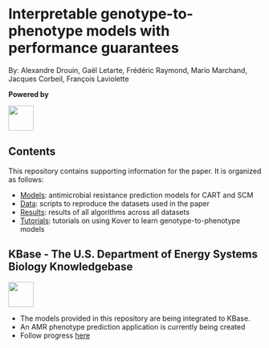 # Interpretable genotype-to-phenotype models with performance guarantees
By: Alexandre Drouin, Gaël Letarte, Frédéric Raymond, Mario Marchand, Jacques Corbeil, François Laviolette

**Powered by**

<a href="https://github.com/aldro61/kover"><img src="http://graal.ift.ulaval.ca/adrouin/kover.png" height="50" /></a>


## Contents

This repository contains supporting information for the paper. It is organized as follows:

* [Models](./models): antimicrobial resistance prediction models for CART and SCM
* [Data](./data): scripts to reproduce the datasets used in the paper
* [Results](./results): results of all algorithms across all datasets
* [Tutorials](https://aldro61.github.io/kover/doc_tutorials.html): tutorials on using Kover to learn genotype-to-phenotype models


## KBase - The U.S. Department of Energy Systems Biology Knowledgebase
<a href="https://kbase.us/"><img src="https://kbase.us/wp-content/uploads/2016/09/Kbase_Logo_newWeb.png" height="50" /></a>

* The models provided in this repository are being integrated to KBase.
* An AMR phenotype prediction application is currently being created
* Follow progress [here](https://github.com/aldro61/kb_kover_amr)
